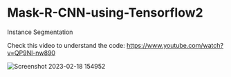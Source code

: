 # Mask-R-CNN-using-Tensorflow2
Instance Segmentation

Check this video to understand the code: https://www.youtube.com/watch?v=QP9Nl-nw890

![Screenshot 2023-02-18 154952](https://user-images.githubusercontent.com/60029146/219943863-63467d85-db8e-40f8-b712-a31ed89717fb.jpg)


